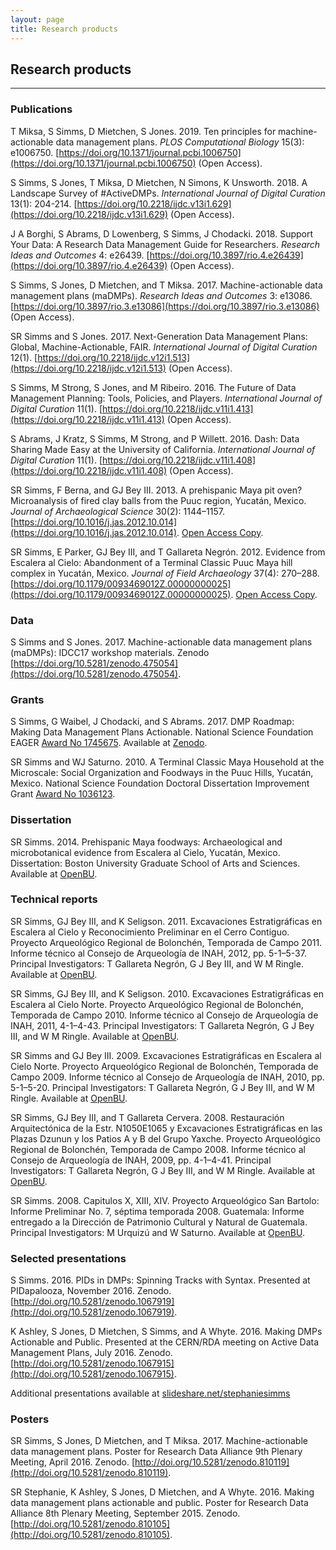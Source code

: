 ```yaml
---
layout: page
title: Research products
---
```


## Research products
---
### Publications
T Miksa, S Simms, D Mietchen, S Jones. 2019. Ten principles for machine-actionable data management plans. *PLOS Computational Biology* 15(3): e1006750. [https://doi.org/10.1371/journal.pcbi.1006750](https://doi.org/10.1371/journal.pcbi.1006750) (Open Access).

S Simms, S Jones, T Miksa, D Mietchen, N Simons, K Unsworth. 2018. A Landscape Survey of #ActiveDMPs. *International Journal of Digital Curation* 13(1): 204-214. [https://doi.org/10.2218/ijdc.v13i1.629](https://doi.org/10.2218/ijdc.v13i1.629) (Open Access).

J A Borghi, S Abrams, D Lowenberg, S Simms, J Chodacki. 2018. Support Your Data: A Research Data Management Guide for Researchers. *Research Ideas and Outcomes* 4: e26439. [https://doi.org/10.3897/rio.4.e26439](https://doi.org/10.3897/rio.4.e26439) (Open Access).

S Simms, S Jones, D Mietchen, and T Miksa. 2017. Machine-actionable data management plans (maDMPs). *Research Ideas and Outcomes* 3: e13086. [https://doi.org/10.3897/rio.3.e13086](https://doi.org/10.3897/rio.3.e13086) (Open Access).

SR Simms and S Jones. 2017. Next-Generation Data Management Plans: Global, Machine-Actionable, FAIR. *International Journal of Digital Curation* 12(1). [https://doi.org/10.2218/ijdc.v12i1.513](https://doi.org/10.2218/ijdc.v12i1.513) (Open Access).

S Simms, M Strong, S Jones, and M Ribeiro. 2016. The Future of Data Management Planning: Tools, Policies, and Players. *International Journal of Digital Curation* 11(1). [https://doi.org/10.2218/ijdc.v11i1.413](https://doi.org/10.2218/ijdc.v11i1.413) (Open Access).

S Abrams, J Kratz, S Simms, M Strong, and P Willett. 2016. Dash: Data Sharing Made Easy at the University of California. *International Journal of Digital Curation* 11(1). [https://doi.org/10.2218/ijdc.v11i1.408](https://doi.org/10.2218/ijdc.v11i1.408) (Open Access).

SR Simms, F Berna, and GJ Bey III. 2013. A prehispanic Maya pit oven? Microanalysis of fired clay balls from the Puuc region, Yucatán, Mexico. *Journal of Archaeological Science* 30(2): 1144–1157. [https://doi.org/10.1016/j.jas.2012.10.014](https://doi.org/10.1016/j.jas.2012.10.014). [Open Access Copy](https://hdl.handle.net/2144/7339).

SR Simms, E Parker, GJ Bey III, and T Gallareta Negrón. 2012. Evidence from Escalera al Cielo: Abandonment of a Terminal Classic Puuc Maya hill complex in Yucatán, Mexico. *Journal of Field Archaeology* 37(4): 270–288. [https://doi.org/10.1179/0093469012Z.00000000025](https://doi.org/10.1179/0093469012Z.00000000025). [Open Access Copy](https://hdl.handle.net/2144/7338).

### Data
S Simms and S Jones. 2017. Machine-actionable data management plans (maDMPs): IDCC17 workshop materials. Zenodo [https://doi.org/10.5281/zenodo.475054](https://doi.org/10.5281/zenodo.475054).

### Grants
S Simms, G Waibel, J Chodacki, and S Abrams. 2017. DMP Roadmap: Making Data Management Plans Actionable. National Science Foundation EAGER [Award No 1745675](https://www.nsf.gov/awardsearch/showAward?AWD_ID=1745675&HistoricalAwards=false). Available at [Zenodo](http://doi.org/10.5281/zenodo.887371).

SR Simms and WJ Saturno. 2010. A Terminal Classic Maya Household at the Microscale: Social Organization and Foodways in the Puuc Hills, Yucatán, Mexico. National Science Foundation Doctoral Dissertation Improvement Grant [Award No 1036123](https://www.nsf.gov/awardsearch/showAward?AWD_ID=1036123&HistoricalAwards=false).

### Dissertation
SR Simms. 2014. Prehispanic Maya foodways: Archaeological and microbotanical evidence from Escalera al Cielo, Yucatán, Mexico. Dissertation: Boston University Graduate School of Arts and Sciences. Available at [OpenBU](https://hdl.handle.net/2144/14269).

### Technical reports
SR Simms, GJ Bey III, and K Seligson. 2011. Excavaciones Estratigráficas en Escalera al Cielo y Reconocimiento Preliminar en el Cerro Contiguo. Proyecto Arqueológico Regional de Bolonchén, Temporada de Campo 2011. Informe técnico al Consejo de Arqueología de INAH, 2012, pp. 5-1–5-37. Principal Investigators: T Gallareta Negrón, G J Bey III, and W M Ringle. Available at [OpenBU](https://hdl.handle.net/2144/10689).

SR Simms, GJ Bey III, and K Seligson. 2010. Excavaciones Estratigráficas en Escalera al Cielo Norte. Proyecto Arqueológico Regional de Bolonchén, Temporada de Campo 2010. Informe técnico al Consejo de Arqueología de INAH, 2011, 4-1–4-43. Principal Investigators: T Gallareta Negrón, G J Bey III, and W M Ringle. Available at [OpenBU](https://hdl.handle.net/2144/10691).

SR Simms and GJ Bey III. 2009. Excavaciones Estratigráficas en Escalera al Cielo Norte. Proyecto Arqueológico Regional de Bolonchén, Temporada de Campo 2009. Informe técnico al Consejo de Arqueología de INAH, 2010, pp. 5-1–5-20. Principal Investigators: T Gallareta Negrón, G J Bey III, and W M Ringle. Available at [OpenBU](https://hdl.handle.net/2144/10690).

SR Simms, GJ Bey III, and T Gallareta Cervera. 2008. Restauración Arquitectónica de la Estr. N1050E1065 y Excavaciones Estratigráficas en las Plazas Dzunun y los Patios A y B del Grupo Yaxche. Proyecto Arqueológico Regional de Bolonchén, Temporada de Campo 2008. Informe técnico al Consejo de Arqueología de INAH, 2009, pp. 4-1–4-41. Principal Investigators: T Gallareta Negrón, G J Bey III, and W M Ringle. Available at [OpenBU](https://hdl.handle.net/2144/10692).

SR Simms. 2008. Capitulos X, XIII, XIV. Proyecto Arqueológico San Bartolo: Informe Preliminar No. 7, séptima temporada 2008. Guatemala: Informe entregado a la Dirección de Patrimonio Cultural y Natural de Guatemala. Principal Investigators: M Urquizú and W Saturno. Available at [OpenBU](https://hdl.handle.net/2144/10696).

### Selected presentations
S Simms. 2016. PIDs in DMPs: Spinning Tracks with Syntax. Presented at PIDapalooza, November 2016. Zenodo. [http://doi.org/10.5281/zenodo.1067919](http://doi.org/10.5281/zenodo.1067919).

K Ashley, S Jones, D Mietchen, S Simms, and A Whyte. 2016. Making DMPs Actionable and Public. Presented at the CERN/RDA meeting on Active Data Management Plans, July 2016. Zenodo. [http://doi.org/10.5281/zenodo.1067915](http://doi.org/10.5281/zenodo.1067915).

Additional presentations available at [slideshare.net/stephaniesimms](https://www.slideshare.net/stephaniesimms)

### Posters
SR Simms, S Jones, D Mietchen, and T Miksa. 2017. Machine-actionable data management plans. Poster for Research Data Alliance 9th Plenary Meeting, April 2016. Zenodo. [http://doi.org/10.5281/zenodo.810119](http://doi.org/10.5281/zenodo.810119).

SR Stephanie, K Ashley, S Jones, D Mietchen, and A Whyte. 2016. Making data management plans actionable and public. Poster for Research Data Alliance 8th Plenary Meeting, September 2015. Zenodo. [http://doi.org/10.5281/zenodo.810105](http://doi.org/10.5281/zenodo.810105).
